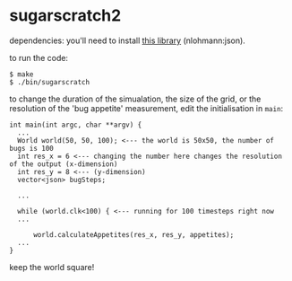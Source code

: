 # sugarscratch2

dependencies:
you'll need to install [this library](https://github.com/nlohmann/json) (nlohmann:json).

to run the code:

`$ make`  
`$ ./bin/sugarscratch`

to change the duration of the simualation, the size of the grid, or the resolution of the 'bug appetite' measurement, edit the initialisation in `main`:

```
int main(int argc, char **argv) {
  ...
  World world(50, 50, 100); <--- the world is 50x50, the number of bugs is 100
  int res_x = 6 <--- changing the number here changes the resolution of the output (x-dimension)
  int res_y = 8 <--- (y-dimension)
  vector<json> bugSteps;

  ...

  while (world.clk<100) { <--- running for 100 timesteps right now
  ...

	  world.calculateAppetites(res_x, res_y, appetites);
  ...  
}
```

keep the world square!
